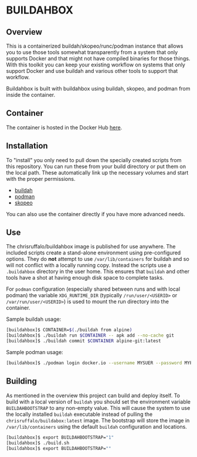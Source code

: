 # BUILDAHBOX

## Overview
This is a containerized buildah/skopeo/runc/podman instance that allows you to use those tools somewhat transparently from a system that only supports Docker and that might not have compiled binaries for those things. With this toolkit you can keep your existing workflow on systems that only support Docker and use buildah and various other tools to support that workflow.

Buildahbox is built with buildahbox using buildah, skopeo, and podman from inside the container.

## Container
The container is hosted in the Docker Hub [here](https://hub.docker.com/r/chrisruffalo/buildahbox/).

## Installation
To "install" you only need to pull down the specially created scripts from this repository. You can run these from your build directory or put them on the local path. These automatically link up the necessary volumes and start with the proper permissions.
* [buildah](/bin/buildah)
* [podman](/bin/podman)
* [skopeo](/bin/skopeo)

You can also use the container directly if you have more advanced needs.

## Use
The chrisruffalo/buildahbox image is published for use anywhere. The included scripts create a stand-alone environment using pre-configured options. They do **not** attempt to use `/var/lib/containers` for buildah and so will not conflict with a locally running copy. Instead the scripts use a `.buildahbox` directory in the user home. This ensures that `buildah` and other tools have a shot at having enough disk space to complete tasks.

For `podman` configuration (especially shared between runs and with local podman) the variable `XDG_RUNTIME_DIR` (typically `/run/user/<USERID>` or `/var/run/user/<USERID>`) is used to mount the run directory into the container.

Sample buildah usage:
```bash
[buildahbox]$ CONTAINER=$(./buildah from alpine)
[buildahbox]$ ./buildah run $CONTAINER -- apk add --no-cache git
[buildahbox]$ ./buildah commit $CONTAINER alpine-git:latest
```

Sample podman usage:
```bash
[buildahbox]$ ./podman login docker.io --username MYSUER --password MYPASS
```

## Building
As mentioned in the overview this project can build and deploy itself. To build with a local version of `buildah` you should set the environment variable `BUILDAHBOOTSTRAP` to any non-empty value. This will cause the system to use the locally installed `buildah` executable instead of pulling the `chrisruffalo/buildabox:latest` image. The bootstrap will store the image in `/var/lib/containers` using the default `buildah` configuration and locations.

```bash
[buildahbox]$ export BUILDAHBOOTSTRAP="1"
[buildahbox]$ ./build.sh
[buildahbox]$ export BUILDAHBOOTSTRAP=""
```
